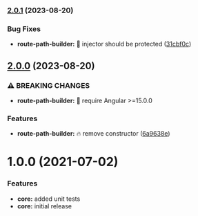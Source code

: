 ### [2.0.1](https://github.com/DmitryEfimenko/ngspot/compare/route-path-builder-2.0.0...route-path-builder-2.0.1) (2023-08-20)


### Bug Fixes

* **route-path-builder:** 🐞 injector should be protected ([31cbf0c](https://github.com/DmitryEfimenko/ngspot/commit/31cbf0c45057bebda5100d2846ea306c4baa8b68))

## [2.0.0](https://github.com/DmitryEfimenko/ngspot/compare/route-path-builder-1.0.0...route-path-builder-2.0.0) (2023-08-20)


### ⚠ BREAKING CHANGES

* **route-path-builder:** 🧨 require Angular >=15.0.0

### Features

* **route-path-builder:** 🔥 remove constructor ([6a9638e](https://github.com/DmitryEfimenko/ngspot/commit/6a9638e55f5828e68807ceea58952ab0d65e188c))

# 1.0.0 (2021-07-02)

### Features

- **core:** added unit tests
- **core:** initial release
